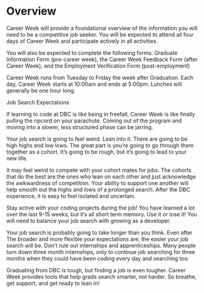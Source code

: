 # Overview

Career Week will provide a foundational overview of the information you will need to be a competitive job seeker. You will be expected to attend all four days of Career Week and participate actively in all activities.

You will also be expected to complete the following forms: Graduate Information Form (pre-career week), the Career Week Feedback Form (after Career Week), and the Employment Verification Form (post-employment)

Career Week runs from Tuesday to Friday the week after Graduation. Each day, Career Week starts at 10:00am and ends at 5:00pm. Lunches will generally be one hour long.


Job Search Expectations

If learning to code at DBC is like being in freefall, Career Week is like finally pulling the ripcord on your parachute. Coming out of the program and moving into a slower, less structured phase can be jarring.

Your job search is going to feel weird. Lean into it. There are going to be high highs and low lows. The great part is you’re going to go through them together as a cohort. It’s going to be rough, but it’s going to lead to your new life.

It may feel weird to compete with your cohort mates for jobs. The cohorts that do the best are the ones who lean on each other and just acknowledge the awkwardness of competition. Your ability to support one another will help smooth out the highs and lows of a prolonged search. After the DBC experience, it is easy to feel isolated and uncertain.

Stay active with your coding projects during the job! You have learned a lot over the last 9-15 weeks, but it’s all short term memory. Use it or lose it! You will need to balance your job search with growing as a developer.

Your job search is probably going to take longer than you think. Even after
The broader and more flexible your expectations are, the easier your job search will be. Don’t rule out internships and apprenticeships. Many people turn down three month internships, only to continue job searching for three months when they could have been coding every day and searching too.

Graduating from DBC is tough, but finding a job is even tougher. Career Week provides tools that help grads search smarter, not harder. So breathe, get support, and get ready to lean in!

